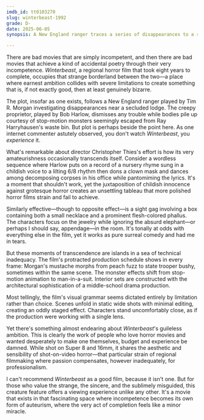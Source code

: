 ```yaml
---
imdb_id: tt0103270
slug: winterbeast-1992
grade: D-
date: 2025-06-05
synopsis: A New England ranger traces a series of disappearances to a remote lodge and its creepy owner, uncovering what may be an ancient curse.

---
```


There are bad movies that are simply incompetent, and then there are bad movies that achieve a kind of accidental poetry through their very incompetence. _Winterbeast_, a regional horror film that took eight years to complete, occupies that strange borderland between the two—a place where earnest ambition collides with severe limitations to create something that is, if not exactly good, then at least genuinely bizarre.

The plot, insofar as one exists, follows a New England ranger played by Tim R. Morgan investigating disappearances near a secluded lodge. The creepy proprietor, played by Bob Harlow, dismisses any trouble while bodies pile up courtesy of stop-motion monsters seemingly escaped from Ray Harryhausen's waste bin. But plot is perhaps beside the point here. As one internet commenter astutely observed, you don't watch _Winterbeast_, you _experience_ it. 

What's remarkable about director Christopher Thies's effort is how its very amateurishness occasionally transcends itself. Consider a wordless sequence where Harlow puts on a record of a nursery rhyme sung in a childish voice to a lilting 6/8 rhythm then dons a clown mask and dances among decomposing corpses in his office while pantomiming the lyrics. It's a moment that shouldn't work, yet the juxtaposition of childish innocence against grotesque horror creates an unsettling tableau that more polished horror films strain and fail to achieve.

Similarly effective—though to opposite effect—is a sight gag involving a box containing both a small necklace and a prominent flesh-colored phallus. The characters focus on the jewelry while ignoring the absurd elephant—or perhaps I should say, appendage—in the room. It's tonally at odds with everything else in the film, yet it works as pure surreal comedy and had me in tears.

But these moments of transcendence are islands in a sea of technical inadequacy. The film's protracted production schedule shows in every frame: Morgan's mustache morphs from peach fuzz to state trooper bushy, sometimes within the same scene. The monster effects shift from stop-motion animation to man-in-a-suit. Interior sets are constructed with the architectural sophistication of a middle-school drama production.

Most tellingly, the film's visual grammar seems dictated entirely by limitation rather than choice. Scenes unfold in static wide shots with minimal editing, creating an oddly staged effect. Characters stand uncomfortably close, as if the production were working with a single lens.

Yet there's something almost endearing about _Winterbeast_'s guileless ambition. This is clearly the work of people who love horror movies and wanted desperately to make one themselves, budget and experience be damned. While shot on Super 8 and 16mm, it shares the aesthetic and sensibility of shot-on-video horror—that particular strain of regional filmmaking where passion compensates, however inadequately, for professionalism.

I can't recommend _Winterbeast_ as a good film, because it isn't one. But for those who value the strange, the sincere, and the sublimely misguided, this creature feature offers a viewing experience unlike any other. It's a movie that exists in that fascinating space where incompetence becomes its own form of auteurism, where the very act of completion feels like a minor miracle.

